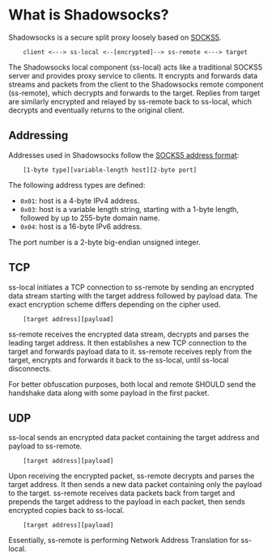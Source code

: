 # What is Shadowsocks?

Shadowsocks is a secure split proxy loosely based on [SOCKS5](https://tools.ietf.org/html/rfc1928).

```
    client <---> ss-local <--[encrypted]--> ss-remote <---> target
```


The Shadowsocks local component (ss-local) acts like a traditional SOCKS5 server and provides proxy service to clients. It encrypts and forwards data streams and packets from the client to the Shadowsocks remote component (ss-remote), which decrypts and forwards to the target. Replies from target are similarly encrypted and relayed by ss-remote back to ss-local, which decrypts and eventually returns to the original client.

## Addressing

Addresses used in Shadowsocks follow the [SOCKS5 address format](https://tools.ietf.org/html/rfc1928#section-5):

```
    [1-byte type][variable-length host][2-byte port]
```

The following address types are defined:

- `0x01`: host is a 4-byte IPv4 address.
- `0x03`: host is a variable length string, starting with a 1-byte length, followed by up to 255-byte domain name.
- `0x04`: host is a 16-byte IPv6 address.

The port number is a 2-byte big-endian unsigned integer.


## TCP 

ss-local initiates a TCP connection to ss-remote by sending an encrypted data stream starting with the target address followed by payload data. The exact encryption scheme differs depending on the cipher used.

```
    [target address][payload]
```

ss-remote receives the encrypted data stream, decrypts and parses the leading target address. It then establishes a new TCP connection to the target and forwards payload data to it. ss-remote receives reply from the target, encrypts and forwards it back to the ss-local, until ss-local disconnects.

For better obfuscation purposes, both local and remote SHOULD send the handshake data along with some payload in the first packet.

## UDP

ss-local sends an encrypted data packet containing the target address and payload to ss-remote.

```
    [target address][payload]
```

Upon receiving the encrypted packet, ss-remote decrypts and parses the target address. It then sends a new data packet containing only the payload to the target. ss-remote receives data packets back from target and prepends the target address to the payload in each packet, then sends encrypted copies back to ss-local.

```
    [target address][payload]
```

Essentially, ss-remote is performing Network Address Translation for ss-local.